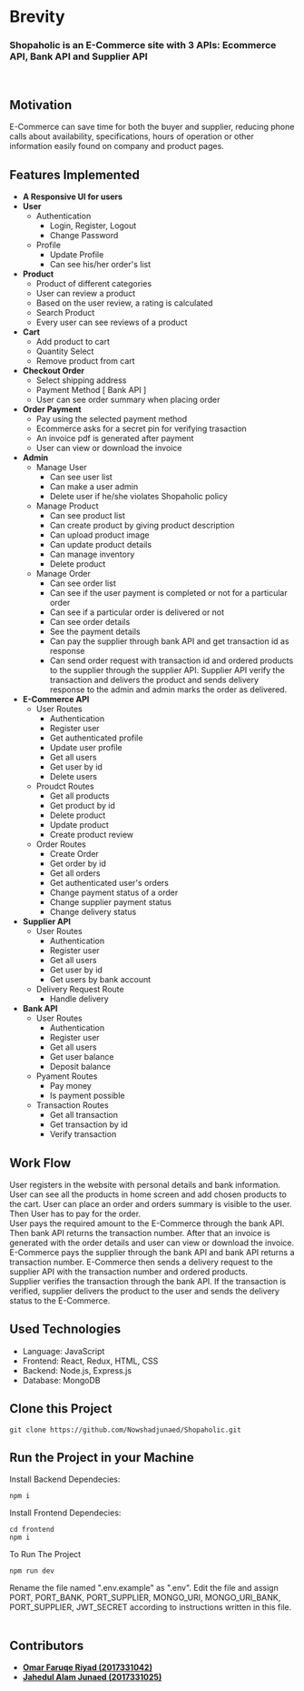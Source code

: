 # Brevity
### <b>Shopaholic is an E-Commerce site with 3 APIs: Ecommerce API, Bank API and Supplier API</b>
<br/>

## Motivation
E-Commerce can save time for both the buyer and supplier, reducing phone calls about availability, specifications, hours of operation or other information easily found on company and product pages.
## Features Implemented
* <b> A Responsive UI for users </b>
* <b> User </b>
  * Authentication
    * Login, Register, Logout
    * Change Password
  * Profile
    * Update Profile 
    * Can see his/her order's list
* <b> Product </b>
  * Product of different categories
  * User can review a product 
  * Based on the user review, a rating is calculated
  * Search Product 
  * Every user can see reviews of a product
* <b> Cart </b>
  * Add product to cart
  * Quantity Select
  * Remove product from cart
* <b> Checkout Order </b>
  * Select shipping address
  * Payment Method [ Bank API ]
  * User can see order summary when placing order
* <b> Order Payment </b>
  * Pay using the selected payment method
  * Ecommerce asks for a secret pin for verifying trasaction
  * An invoice pdf is generated after payment
  * User can view or download the invoice
* <b> Admin </b>
  * Manage User
    * Can see user list
    * Can make a user admin
    * Delete user if he/she violates Shopaholic policy
  * Manage Product
    * Can see product list
    * Can create product by giving product description
    * Can upload product image
    * Can update product details
    * Can manage inventory
    * Delete product
  * Manage Order
    * Can see order list
    * Can see if the user payment is completed or not for a particular order
    * Can see if a particular order is delivered or not
    * Can see order details
    * See the payment details
    * Can pay the supplier through bank API and get transaction id as response
    * Can send order request with transaction id and ordered products to the supplier through the supplier API. Supplier API verify the transaction and delivers the product and sends delivery response to the admin and admin marks the order as delivered.
* <b> E-Commerce API </b>
  * User Routes
    * Authentication
    * Register user
    * Get authenticated profile
    * Update user profile
    * Get all users 
    * Get user by id
    * Delete users
  * Proudct Routes
    * Get all products
    * Get product by id
    * Delete product
    * Update product
    * Create product review
  * Order Routes
    * Create Order
    * Get order by id
    * Get all orders
    * Get authenticated user's orders
    * Change payment status of a order
    * Change supplier payment status
    * Change delivery status
* <b>Supplier API</b>
  * User Routes
    * Authentication
    * Register user
    * Get all users 
    * Get user by id
    * Get users by bank account
  * Delivery Request Route
    * Handle delivery
* <b>Bank API</b>
  * User Routes
    * Authentication
    * Register user
    * Get all users 
    * Get user balance
    * Deposit balance
  * Pyament Routes
    * Pay money
    * Is payment possible
  * Transaction Routes
    * Get all transaction
    * Get transaction by id
    * Verify transaction
## Work Flow
User registers in the website with personal details and bank information. User can see all the products in home screen and add chosen products to the cart. User can place an order and orders summary is visible to the user. Then User has to pay for the order.<br>
User pays the required amount to the E-Commerce through the bank API. Then bank API returns the transaction number. After that an invoice is generated with the order details and user can view or download the invoice.<br>
E-Commerce pays the supplier through the bank API and bank API returns a transaction number. E-Commerce then sends a delivery request to the supplier API with the transaction number and ordered products.
<br>
Supplier verifies the transaction through the bank API. If the transaction is verified, supplier delivers the product to the user and sends the delivery status to the E-Commerce.


    


 

## Used Technologies
*  Language: JavaScript
*  Frontend: React, Redux, HTML, CSS
*  Backend: Node.js, Express.js
*  Database: MongoDB

## Clone this Project
```
git clone https://github.com/Nowshadjunaed/Shopaholic.git
```
## Run the Project in your Machine

Install Backend Dependecies:
```
npm i
```
Install Frontend Dependecies:
```
cd frontend
npm i
```
To Run The Project
```
npm run dev
```
Rename the file named ".env.example" as ".env". Edit the file and assign PORT, PORT_BANK, PORT_SUPPLIER, MONGO_URI, MONGO_URI_BANK, PORT_SUPPLIER, JWT_SECRET according to instructions written in this file.  
<br>

## Contributors
- <b>[Omar Faruqe Riyad (2017331042)](https://github.com/riyadomf)</b>
- <b>[Jahedul Alam Junaed (2017331025)](https://github.com/Nowshadjunaed)</b>


